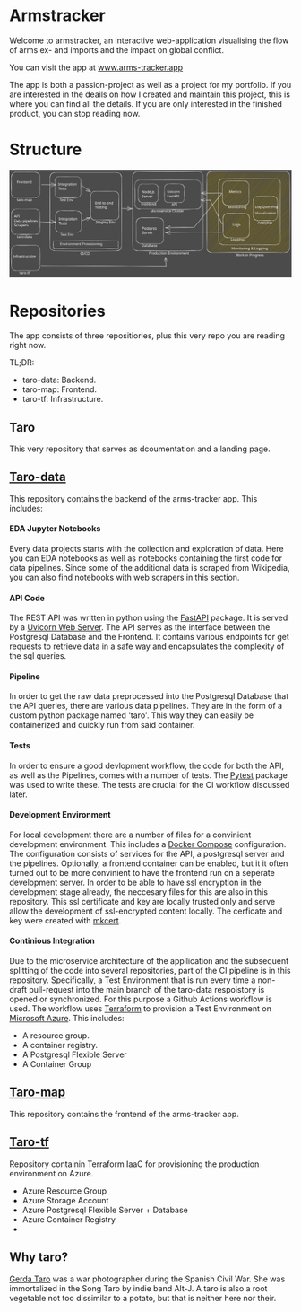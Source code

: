 <h1> Armstracker </h1>

Welcome to armstracker, an interactive web-application visualising the flow of arms ex- and imports and the impact on global conflict.

You can visit the app at <a href=https://www.arms-tracker.app>www.arms-tracker.app</a>

The app is both a passion-project as well as a project for my portfolio. 
If you are interested in the deails on how I created and maintain this project, this is where you can find all the details. 
If you are only interested in the finished product, you can stop reading now.

<h1>Structure</h1>
<img title="Project Structure" alt="This should be a really nice diagram of the project structure and workflow" src="images/taro-schema.svg">

<h1>Repositories</h1>
The app consists of three repositiories, plus this very repo you are reading right now.

TL;DR:
- taro-data: Backend.
- taro-map: Frontend.
- taro-tf: Infrastructure.

<h2>Taro</h2>
This very repository that serves as dcoumentation and a landing page.

<h2><a href=https://github.com/Kafkaese/taro-data>Taro-data</a></h2>
This repository contains the backend of the arms-tracker app. This includes:

<h4>EDA Jupyter Notebooks</h4>
Every data  projects  starts with the collection and exploration of data. Here you can EDA notebooks as well as notebooks containing the first code for data pipelines.
Since some of the additional data is scraped from Wikipedia, you can also find notebooks with web scrapers in this section.

<h4>API Code</h4>
The REST API was written in python using the <a href=https://fastapi.tiangolo.com/>FastAPI</a> package. It is served by a <a href=https://www.uvicorn.org/>Uvicorn Web Server</a>. The API serves as the interface between the Postgresql Database and the Frontend. It contains various endpoints for get requests to retrieve data in a safe way and encapsulates the complexity of the sql queries. 

 <h4>Pipeline</h4>
 In order to get the raw data preprocessed into the Postgresql Database that the API queries, there are various data pipelines. They are in the form of a custom python package named 'taro'. This way they can easily be containerized and quickly run from said container.

 <h4>Tests</h4>
 In order to ensure a good devlopment workflow, the code for both the API, as well as the Pipelines, comes with a number of tests. The <a href=https://docs.pytest.org/en/7.4.x/>Pytest</a> package was used to write these. The tests are crucial for the CI workflow discussed later.

 <h4>Development Environment</h4>
 For local development there are a number of files for a convinient development environment. This includes a <a href=https://docs.docker.com/compose/>Docker Compose</a> configuration. The configuration consists of services for the API, a postgresql server and the pipelines. Optionally, a frontend container can be enabled, but it it often turned out to be more convinient to have the frontend run on a seperate development server.
 In order to be able to have ssl encryption in the development stage already, the neccesary files for this are also in this repository. This ssl certificate and key are locally trusted only and serve allow the development of ssl-encrypted content locally. The cerficate and key were created with <a href=https://github.com/FiloSottile/mkcert>mkcert</a>.

 <h4>Continious Integration</h4>
 Due to the microservice architecture of the appllication and the subsequent splitting of the code into several repositories, part of the CI pipeline is in this repository. Specifically, a Test Environment that is run every time a non-draft pull-request into the main branch of the taro-data respoistory is opened or synchronized. For this purpose a Github Actions workflow is used.
 The workflow uses <a href=https://www.terraform.io/>Terraform</a> to provision a Test Environment on <a href=https://www.terraform.io/>Microsoft Azure</a>. This includes:
 
 - A resource group.
 - A container registry. 
 - A Postgresql Flexible Server
 - A Container Group
 
<h2><a href=https://github.com/Kafkaese/taro-map>Taro-map</a></h2>
This repository contains the frontend of the arms-tracker app. 

<h2><a href=https://github.com/Kafkaese/taro-tf>Taro-tf</a></h2>
Repository containin Terraform IaaC for provisioning the production environment on Azure.

- Azure Resource Group
- Azure Storage Account
- Azure Postgresql Flexible Server + Database
- Azure Container Registry
- 


<h2>Why taro?</h2>
<a href=https://en.wikipedia.org/wiki/Gerda_Taro>Gerda Taro</a> was a war photographer during the Spanish Civil War. She was immortalized in the Song Taro by indie band Alt-J. 
A taro is also a root vegetable not too dissimilar to a potato, but that is neither here nor their.
